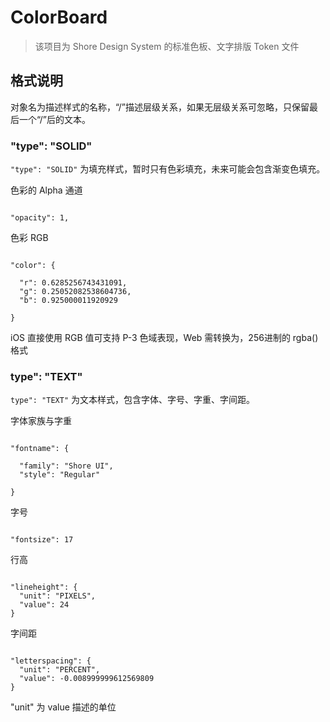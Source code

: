 # ColorBoard

> 该项目为 Shore Design System 的标准色板、文字排版 Token 文件

## 格式说明

对象名为描述样式的名称，“/”描述层级关系，如果无层级关系可忽略，只保留最后一个“/”后的文本。

### "type": "SOLID"

`"type": "SOLID"` 为填充样式，暂时只有色彩填充，未来可能会包含渐变色填充。

色彩的 Alpha 通道

```

"opacity": 1,

```

色彩 RGB

```

"color": {

  "r": 0.6285256743431091,
  "g": 0.25052082538604736,
  "b": 0.925000011920929
  
}

```

iOS 直接使用 RGB 值可支持 P-3 色域表现，Web 需转换为，256进制的 rgba() 格式

### type": "TEXT"

`type": "TEXT"` 为文本样式，包含字体、字号、字重、字间距。

字体家族与字重

```

"fontname": {

  "family": "Shore UI",
  "style": "Regular"
  
}

```

字号

```

"fontsize": 17

```

行高

```

"lineheight": {
  "unit": "PIXELS",
  "value": 24
}

```

字间距

```

"letterspacing": {
  "unit": "PERCENT",
  "value": -0.008999999612569809
}

```

"unit" 为 value 描述的单位
